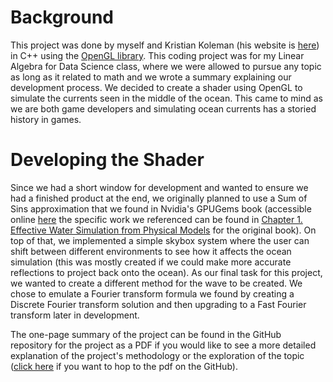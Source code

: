 # Background

This project was done by myself and Kristian Koleman (his website is [here](https://koleman.dev/)) in C++ using the [OpenGL library](https://www.opengl.org/). This coding project was for my Linear Algebra for Data Science class, where we were allowed to pursue any topic as long as it related to math and we wrote a summary explaining our development process. We decided to create a shader using OpenGL to simulate the currents seen in the middle of the ocean. This came to mind as we are both game developers and simulating ocean currents has a storied history in games.

# Developing the Shader

Since we had a short window for development and wanted to ensure we had a finished product at the end, we originally planned to use a Sum of Sins approximation that we found in Nvidia's GPUGems book (accessible online [here](https://developer.nvidia.com/gpugems/gpugems/) the specific work we referenced can be found in [Chapter 1. Effective Water Simulation from Physical Models](https://developer.nvidia.com/gpugems/gpugems/part-i-natural-effects/chapter-1-effective-water-simulation-physical-models) for the original book). On top of that, we implemented a simple skybox system where the user can shift between different environments to see how it affects the ocean simulation (this was mostly created if we could make more accurate reflections to project back onto the ocean). As our final task for this project, we wanted to create a different method for the wave to be created. We chose to emulate a Fourier transform formula we found by creating a Discrete Fourier transform solution and then upgrading to a Fast Fourier transform later in development.

The one-page summary of the project can be found in the GitHub repository for the project as a PDF if you would like to see a more detailed explanation of the project's methodology or the exploration of the topic ([click here](https://github.com/MCKoleman/OceanSimulation/blob/main/ProjectFreedom.pdf) if you want to hop to the pdf on the GitHub).
